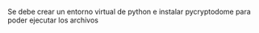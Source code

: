 Se debe crear un entorno virtual de python e instalar pycryptodome para poder ejecutar los archivos
